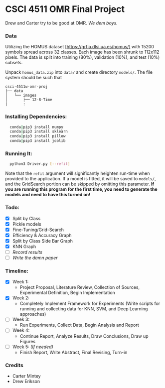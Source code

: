 # CSCI 4511 OMR Final Project

Drew and Carter try to be good at OMR. _We dem boys._

### Data
Utilizing the HOMUS dataset [https://grfia.dlsi.ua.es/homus/] with 15200 symbols spread across 32 classes. Each image has been shrunk to 112x112 pixels. The data is split into training (80%), validation (10%), and test (10%) subsets.

Unpack `homus_data.zip` into `data/` and create directory `models/`. The file system should be such that
```
csci-4511w-omr-proj
├── data
│   └── images
│       ├── 12-8-Time
|       :
```

### Installing Dependencies:

```bash
  conda|pip3 install numpy
  conda|pip3 install sklearn
  conda|pip3 install pillow
  conda|pip3 install joblib
```

### Running It:

```bash
  python3 Driver.py [--refit]
```

Note that the `refit` argument will significantly heighten run-time when provided to the application. If a model is fitted, it will be saved to `models/`, and the GridSearch portion can be skipped by omitting this parameter. **If you are running this program for the first time, you need to generate the models and need to have this turned on!**

### Todo:
* [x] Split by Class
* [x] Pickle models
* [x] Fine-Tuning/Grid-Search
* [x] Efficiency & Accuracy Graph
* [x] Split by Class Side Bar Graph
* [x] KNN Graph
* [ ] *Record results*
* [ ] *Write the damn paper*

### Timeline:
* [x] Week 1:
  - Project Proposal, Literature Review, Collection of Sources, Experimental Definition, Begin Implementation
* [x] Week 2:
  - Completely Implement Framework for Experiments (Write scripts for running and collecting data for KNN, SVM, and Deep Learning approaches)
* [ ] Week 3:
  - Run Experiments, Collect Data, Begin Analysis and Report
* [ ] Week 4:
  - Continue Report, Analyze Results, Draw Conclusions, Draw up Figures
* [ ] Week 5: *(If needed)*
  - Finish Report, Write Abstract, Final Revising, Turn-in

### Credits
- Carter Mintey
- Drew Erikson
